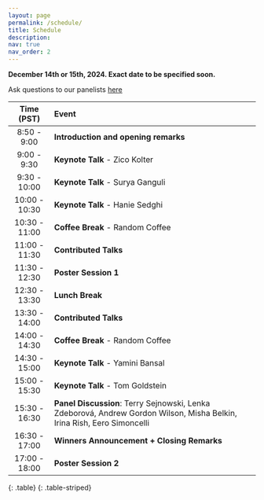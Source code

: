 ```yaml
---
layout: page
permalink: /schedule/
title: Schedule
description:
nav: true
nav_order: 2
---
```

**December 14th or 15th, 2024. Exact date to be specified soon.**

Ask questions to our panelists  <a href="https://forms.gle/Caxz8EuCzp7mX9Y77">here</a>
    

| **Time (PST)** | **Event** |
| :------:   | :------- |
| 8:50 - 9:00 | **Introduction and opening remarks** |
| 9:00 - 9:30 | **Keynote Talk** - Zico Kolter |
| 9:30 - 10:00 | **Keynote Talk** - Surya Ganguli|
| 10:00 - 10:30 | **Keynote Talk** - Hanie Sedghi|
| 10:30 - 11:00 | **Coffee Break** - Random Coffee |
| 11:00 - 11:30 | **Contributed Talks** |
| 11:30 - 12:30 | **Poster Session 1** |
| 12:30 - 13:30 | **Lunch Break** |
| 13:30 - 14:00 | **Contributed Talks** |
| 14:00 - 14:30 | **Coffee Break** - Random Coffee |
| 14:30 - 15:00 | **Keynote Talk** - Yamini Bansal|
| 15:00 - 15:30 | **Keynote Talk** - Tom Goldstein|
| 15:30 - 16:30 | **Panel Discussion**: Terry Sejnowski, Lenka Zdeborová, Andrew Gordon Wilson, Misha Belkin, Irina Rish, Eero Simoncelli |
| 16:30 - 17:00 | **Winners Announcement + Closing Remarks** |
| 17:00 - 18:00 | **Poster Session 2** | 
{: .table}
{: .table-striped}

<br>

